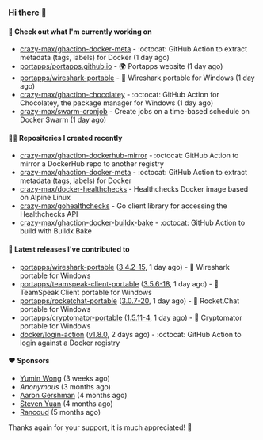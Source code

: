 ### Hi there 👋

#### 👷 Check out what I'm currently working on

- [crazy-max/ghaction-docker-meta](https://github.com/crazy-max/ghaction-docker-meta) - :octocat: GitHub Action to extract metadata (tags, labels) for Docker (1 day ago)
- [portapps/portapps.github.io](https://github.com/portapps/portapps.github.io) - 🌍 Portapps website (1 day ago)
- [portapps/wireshark-portable](https://github.com/portapps/wireshark-portable) - 🚀 Wireshark portable for Windows (1 day ago)
- [crazy-max/ghaction-chocolatey](https://github.com/crazy-max/ghaction-chocolatey) - :octocat: GitHub Action for Chocolatey, the package manager for Windows (1 day ago)
- [crazy-max/swarm-cronjob](https://github.com/crazy-max/swarm-cronjob) - Create jobs on a time-based schedule on Docker Swarm (1 day ago)

#### 👨‍💻 Repositories I created recently

- [crazy-max/ghaction-dockerhub-mirror](https://github.com/crazy-max/ghaction-dockerhub-mirror) - :octocat: GitHub Action to mirror a DockerHub repo to another registry
- [crazy-max/ghaction-docker-meta](https://github.com/crazy-max/ghaction-docker-meta) - :octocat: GitHub Action to extract metadata (tags, labels) for Docker
- [crazy-max/docker-healthchecks](https://github.com/crazy-max/docker-healthchecks) - Healthchecks Docker image based on Alpine Linux
- [crazy-max/gohealthchecks](https://github.com/crazy-max/gohealthchecks) - Go client library for accessing the Healthchecks API
- [crazy-max/ghaction-docker-buildx-bake](https://github.com/crazy-max/ghaction-docker-buildx-bake) - :octocat: GitHub Action to build with Buildx Bake

#### 🚀 Latest releases I've contributed to

- [portapps/wireshark-portable](https://github.com/portapps/wireshark-portable) ([3.4.2-15](https://github.com/portapps/wireshark-portable/releases/tag/3.4.2-15), 1 day ago) - 🚀 Wireshark portable for Windows
- [portapps/teamspeak-client-portable](https://github.com/portapps/teamspeak-client-portable) ([3.5.6-18](https://github.com/portapps/teamspeak-client-portable/releases/tag/3.5.6-18), 1 day ago) - 🚀 TeamSpeak Client portable for Windows 
- [portapps/rocketchat-portable](https://github.com/portapps/rocketchat-portable) ([3.0.7-20](https://github.com/portapps/rocketchat-portable/releases/tag/3.0.7-20), 1 day ago) - 🚀 Rocket.Chat portable for Windows 
- [portapps/cryptomator-portable](https://github.com/portapps/cryptomator-portable) ([1.5.11-4](https://github.com/portapps/cryptomator-portable/releases/tag/1.5.11-4), 1 day ago) - 🚀 Cryptomator portable for Windows
- [docker/login-action](https://github.com/docker/login-action) ([v1.8.0](https://github.com/docker/login-action/releases/tag/v1.8.0), 2 days ago) - :octocat: GitHub Action to login against a Docker registry

#### ❤️ Sponsors
- [Yumin Wong](https://github.com/itsbagpack) (3 weeks ago)
- _Anonymous_ (3 months ago)
- [Aaron Gershman](https://github.com/aegershman) (4 months ago)
- [Steven Yuan](https://github.com/syuan100) (4 months ago)
- [Rancoud](https://github.com/rancoud) (5 months ago)

Thanks again for your support, it is much appreciated! 🙏
